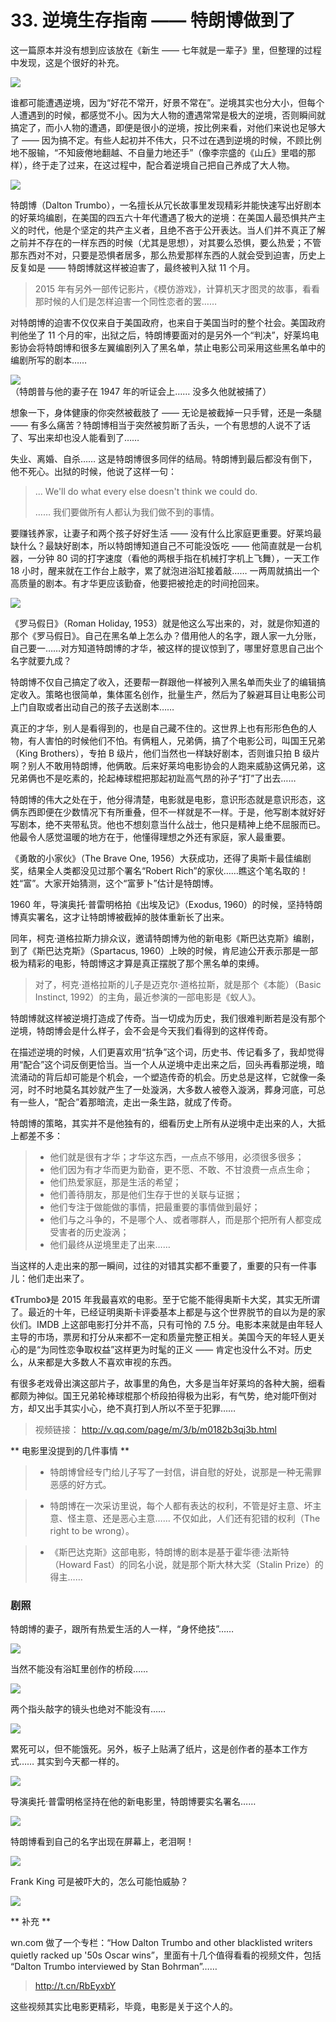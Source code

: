 # 33. 逆境生存指南 —— 特朗博做到了

这一篇原本并没有想到应该放在《新生 —— 七年就是一辈子》里，但整理的过程中发现，这是个很好的补充。

![](images/trumbo-1.jpg)

谁都可能遭遇逆境，因为“好花不常开，好景不常在”。逆境其实也分大小，但每个人遭遇到的时候，都感觉不小。因为大人物的遭遇常常是极大的逆境，否则瞬间就搞定了，而小人物的遭遇，即便是很小的逆境，按比例来看，对他们来说也足够大了 —— 因为搞不定。有些人起初并不伟大，只不过在遇到逆境的时候，不顾比例地不服输，“不知疲倦地翻越、不自量力地还手”（像李宗盛的《山丘》里唱的那样），终于走了过来，在这过程中，配合着逆境自己把自己养成了大人物。

![](images/trumbo-02.jpg)

特朗博（Dalton Trumbo），一名擅长从冗长故事里发现精彩并能快速写出好剧本的好莱坞编剧，在美国的四五六十年代遭遇了极大的逆境：在美国人最恐惧共产主义的时代，他是个坚定的共产主义者，且绝不吝于公开表达。当人们并不真正了解之前并不存在的一样东西的时候（尤其是思想），对其要么恐惧，要么热爱；不管那东西对不对，只要是恐惧者居多，那么热爱那样东西的人就会受到迫害，历史上反复如是 —— 特朗博就这样被迫害了，最终被判入狱 11 个月。

> 2015 年有另外一部传记影片，《模仿游戏》，计算机天才图灵的故事，看看那时候的人们是怎样迫害一个同性恋者的罢……

对特朗博的迫害不仅仅来自于美国政府，也来自于美国当时的整个社会。美国政府判他坐了 11 个月的牢，出狱之后，特朗博要面对的是另外一个“判决”，好莱坞电影协会将特朗博和很多左翼编剧列入了黑名单，禁止电影公司采用这些黑名单中的编剧所写的剧本……

![](images/trumbo-03.jpg)  
（特朗普与他的妻子在 1947 年的听证会上…… 没多久他就被捕了）

想象一下，身体健康的你突然被截肢了 —— 无论是被截掉一只手臂，还是一条腿 —— 有多么痛苦？特朗博相当于突然被剪断了舌头，一个有思想的人说不了话了、写出来却也没人能看到了……

失业、离婚、自杀…… 这是特朗博很多同伴的结局。特朗博到最后都没有倒下，他不死心。出狱的时候，他说了这样一句：

> ... We'll do what every else doesn't think we could do.
> 
> …… 我们要做所有人都认为我们做不到的事情。

要赚钱养家，让妻子和两个孩子好好生活 —— 没有什么比家庭更重要。好莱坞最缺什么？最缺好剧本，所以特朗博知道自己不可能没饭吃 —— 他简直就是一台机器，一分钟 80 词的打字速度（看他的两根手指在机械打字机上飞舞），一天工作 18 小时，醒来就在工作台上敲字，累了就泡进浴缸接着敲…… 一两周就搞出一个高质量的剧本。有才华更应该勤奋，他要把被抢走的时间抢回来。

![](images/trumbo-04.jpg)

《罗马假日》（Roman Holiday, 1953）就是他这么写出来的，对，就是你知道的那个《罗马假日》。自己在黑名单上怎么办？借用他人的名字，跟人家一九分账，自己要一……对方知道特朗博的才华，被这样的提议惊到了，哪里好意思自己出个名字就要九成？

特朗博不仅自己搞定了收入，还要帮一群跟他一样被列入黑名单而失业了的编辑搞定收入。策略也很简单，集体匿名创作，批量生产，然后为了躲避耳目让电影公司上门自取或者出动自己的孩子去送剧本……

真正的才华，别人是看得到的，也是自己藏不住的。这世界上也有形形色色的人物，有人害怕的时候他们不怕。有俩粗人，兄弟俩，搞了个电影公司，叫国王兄弟（King Brothers），专拍 B 级片，他们当然也一样缺好剧本，否则谁只拍 B 级片啊？别人不敢用特朗博，他俩敢。后来好莱坞电影协会的人跑来威胁这俩兄弟，这兄弟俩也不是吃素的，抡起棒球棍把那起初趾高气昂的孙子“打”了出去……

特朗博的伟大之处在于，他分得清楚，电影就是电影，意识形态就是意识形态，这俩东西即便在少数情况下有所重叠，但不一样就是不一样。于是，他写剧本就好好写剧本，绝不夹带私货。他也不想刻意当什么战士，他只是精神上绝不屈服而已。他最令人感觉温暖的地方在于，他懂得理想之外还有家庭，家人最重要。

《勇敢的小家伙》（The Brave One, 1956）大获成功，还得了奥斯卡最佳编剧奖，结果全人类都没见过那个署名“Robert Rich”的家伙……瞧这个笔名取的！姓“富”。大家开始猜测，这个“富萝卜”估计是特朗博。

1960 年，导演奥托·普雷明格拍《出埃及记》（Exodus, 1960）的时候，坚持特朗博真实署名，这才让特朗博被截掉的肢体重新长了出来。

同年，柯克·道格拉斯力排众议，邀请特朗博为他的新电影《斯巴达克斯》编剧，到了《斯巴达克斯》（Spartacus, 1960）上映的时候，肯尼迪公开表示那是一部极为精彩的电影，特朗博这才算是真正摆脱了那个黑名单的束缚。

> 对了，柯克·道格拉斯的儿子是迈克尔·道格拉斯，就是那个《本能）（Basic Instinct, 1992）的主角，最近参演的一部电影是《蚁人》。

特朗博就这样被逆境打造成了传奇。当一切成为历史，我们很难判断若是没有那个逆境，特朗博会是什么样子，会不会是今天我们看得到的这样传奇。

在描述逆境的时候，人们更喜欢用“抗争”这个词，历史书、传记看多了，我却觉得用“配合”这个词反倒更恰当。当一个人从逆境中走出来之后，回头再看那逆境，暗流涌动的背后却可能是个机会，一个塑造传奇的机会。历史总是这样，它就像一条河，时不时地莫名其妙就产生了一处漩涡，大多数人被卷入漩涡，葬身河底，可总有一些人，“配合”着那暗流，走出一条生路，就成了传奇。

特朗博的策略，其实并不是他独有的，细看历史上所有从逆境中走出来的人，大抵上都差不多：

> - 他们就是很有才华；才华这东西，一点点不够用，必须很多很多；
> - 他们因为有才华而更为勤奋，更不愿、不敢、不甘浪费一点点生命；
> - 他们热爱家庭，那是生活的希望；
> - 他们善待朋友，那是他们生存于世的关联与证据；
> - 他们专注于做能做的事情，把最重要的事情做到最好；
> - 他们与之斗争的，不是哪个人、或者哪群人，而是那个把所有人都变成受害者的历史漩涡；
> - 他们最终从逆境里走了出来……

当这样的人走出来的那一瞬间，过往的对错其实都不重要了，重要的只有一件事儿：他们走出来了。

《Trumbo》是 2015 年我最喜欢的电影。至于它能不能得奥斯卡大奖，其实无所谓了。最近的十年，已经证明奥斯卡评委基本上都是与这个世界脱节的自以为是的家伙们。IMDB 上这部电影打分并不高，只有可怜的 7.5 分。电影本来就是由年轻人主导的市场，票房和打分从来都不一定和质量完整正相关。美国今天的年轻人更关心的是“为同性恋争取权益”这样更为时髦的正义 —— 肯定也没什么不对。历史么，从来都是大多数人不喜欢审视的东西。

有很多老戏骨出演这部片子，故事里的角色，大多是当年好莱坞的各种大腕，细看都颇为神似。国王兄弟轮棒球棍那个桥段拍得极为出彩，有气势，绝对能吓倒对方，却又出手其实小心，绝不真打到人所以不至于犯罪……

> 视频链接：
> http://v.qq.com/page/m/3/b/m0182b3qj3b.html

 ** 电影里没提到的几件事情 ** 

> - 特朗博曾经专门给儿子写了一封信，讲自慰的好处，说那是一种无需罪恶感的好方式。

> - 特朗博在一次采访里说，每个人都有表达的权利，不管是好主意、坏主意、怪主意、还是恶心主意…… 不仅如此，人们还有犯错的权利（The right to be wrong）。

> - 《斯巴达克斯》这部电影，特朗博的剧本是基于霍华德·法斯特（Howard Fast）的同名小说，就是那个斯大林大奖（Stalin Prize）的得主……

### 剧照

特朗博的妻子，跟所有热爱生活的人一样，“身怀绝技”……

![](images/trumbo-05.jpg)

当然不能没有浴缸里创作的桥段……

![](images/trumbo-06.jpg)

两个指头敲字的镜头也绝对不能没有……

![](images/trumbo-07.jpg)

累死可以，但不能饿死。另外，板子上贴满了纸片，这是创作者的基本工作方式…… 其实到今天都一样的。

![](images/trumbo-08.jpg)

导演奥托·普雷明格坚持在他的新电影里，特朗博要实名署名……

![](images/trumbo-09.jpg)

特朗博看到自己的名字出现在屏幕上，老泪啊！

![](images/trumbo-10.jpg)

Frank King 可是被吓大的，怎么可能怕威胁？

![](images/trumbo-11.jpg)

 ** 补充 ** 

wn.com 做了一个专栏：“How Dalton Trumbo and other blacklisted writers quietly racked up '50s Oscar wins”，里面有十几个值得看看的视频文件，包括 “Dalton Trumbo interviewed by Stan Bohrman”……

> http://t.cn/RbEyxbY

这些视频其实比电影更精彩，毕竟，电影是关于这个人的。


